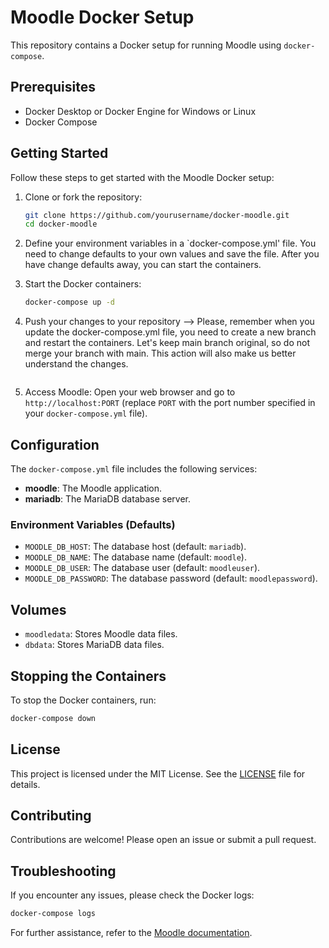 # Moodle Docker Setup

This repository contains a Docker setup for running Moodle using `docker-compose`.

## Prerequisites

- Docker Desktop or Docker Engine for Windows or Linux
- Docker Compose

## Getting Started

Follow these steps to get started with the Moodle Docker setup:

1. Clone or fork the repository:
    ```sh
    git clone https://github.com/yourusername/docker-moodle.git
    cd docker-moodle
    ```

2. Define your environment variables in a `docker-compose.yml' file. You need to change defaults to your own values and save the file. After you have change defaults away, you can start the containers.

3. Start the Docker containers:
    ```sh
    docker-compose up -d

4. Push your changes to your repository --> Please, remember when you update the docker-compose.yml file, you need to create a new branch and restart the containers. Let's keep main branch original,  so do not merge your branch with main. This action will also make us better understand the changes.
    ```

4. Access Moodle:
    Open your web browser and go to `http://localhost:PORT` (replace `PORT` with the port number specified in your `docker-compose.yml` file).

## Configuration

The `docker-compose.yml` file includes the following services:

- **moodle**: The Moodle application.
- **mariadb**: The MariaDB database server.

### Environment Variables (Defaults)

- `MOODLE_DB_HOST`: The database host (default: `mariadb`).
- `MOODLE_DB_NAME`: The database name (default: `moodle`).
- `MOODLE_DB_USER`: The database user (default: `moodleuser`).
- `MOODLE_DB_PASSWORD`: The database password (default: `moodlepassword`).

## Volumes

- `moodledata`: Stores Moodle data files.
- `dbdata`: Stores MariaDB data files.

## Stopping the Containers

To stop the Docker containers, run:
```sh
docker-compose down
```

## License

This project is licensed under the MIT License. See the [LICENSE](LICENSE) file for details.

## Contributing

Contributions are welcome! Please open an issue or submit a pull request.

## Troubleshooting

If you encounter any issues, please check the Docker logs:
```sh
docker-compose logs
```

For further assistance, refer to the [Moodle documentation](https://docs.moodle.org/).
